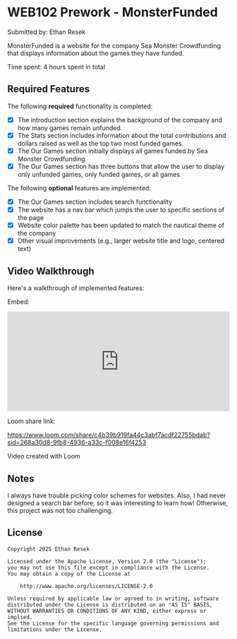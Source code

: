 # WEB102 Prework - MonsterFunded

Submitted by: Ethan Resek

MonsterFunded is a website for the company Sea Monster Crowdfunding that displays information about the games they have funded.

Time spent: 4 hours spent in total

## Required Features

The following **required** functionality is completed:

* [x] The introduction section explains the background of the company and how many games remain unfunded.
* [x] The Stats section includes information about the total contributions and dollars raised as well as the top two most funded games.
* [x] The Our Games section initially displays all games funded by Sea Monster Crowdfunding
* [x] The Our Games section has three buttons that allow the user to display only unfunded games, only funded games, or all games.

The following **optional** features are implemented:

* [x] The Our Games section includes search functionality
* [x] The website has a nav bar which jumps the user to specific sections of the page
* [x] Website color palette has been updated to match the nautical theme of the company
* [x] Other visual improvements (e.g., larger website title and logo, centered text)

## Video Walkthrough

Here's a walkthrough of implemented features:

Embed:

<div style="position: relative; padding-bottom: 44.6875%; height: 0;"><iframe src="https://www.loom.com/embed/c4b39b919fa44c3abf7acdf22755bdab?sid=124ab0b4-90dd-4fec-9a85-6dd34f1a1748" frameborder="0" webkitallowfullscreen mozallowfullscreen allowfullscreen style="position: absolute; top: 0; left: 0; width: 100%; height: 100%;"></iframe></div>


Loom share link: 

https://www.loom.com/share/c4b39b919fa44c3abf7acdf22755bdab?sid=268a30d8-9fb8-4936-a33c-f008e16f4253

Video created with Loom

## Notes

I always have trouble picking color schemes for websites. Also, I had never designed a search bar before, so it was interesting to learn how! Otherwise, this project was not too challenging.

## License

    Copyright 2025 Ethan Resek

    Licensed under the Apache License, Version 2.0 (the "License");
    you may not use this file except in compliance with the License.
    You may obtain a copy of the License at

        http://www.apache.org/licenses/LICENSE-2.0

    Unless required by applicable law or agreed to in writing, software
    distributed under the License is distributed on an "AS IS" BASIS,
    WITHOUT WARRANTIES OR CONDITIONS OF ANY KIND, either express or implied.
    See the License for the specific language governing permissions and
    limitations under the License.
